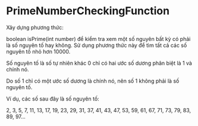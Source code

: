 # PrimeNumberCheckingFunction
Xây dựng phương thức:

boolean isPrime(int number)
để kiểm tra xem một số nguyên bất kỳ có phải là số nguyên tố hay không. Sử dụng phương thức này để tìm tất cả các số nguyên tố nhỏ hơn 10000. 

Số nguyên tố là số tự nhiên khác 0 chỉ có hai ước số dương phân biệt là 1 và chính nó.

Do số 1 chỉ có một ước số dương là chính nó, nên số 1 không phải là số nguyên tố.

Ví dụ, các số sau đây là số nguyên tố:

2, 3, 5, 7, 11, 13, 17, 19, 23, 29, 31, 37, 41, 43, 47, 53, 59, 61, 67, 71, 73, 79, 83, 89, 97...
